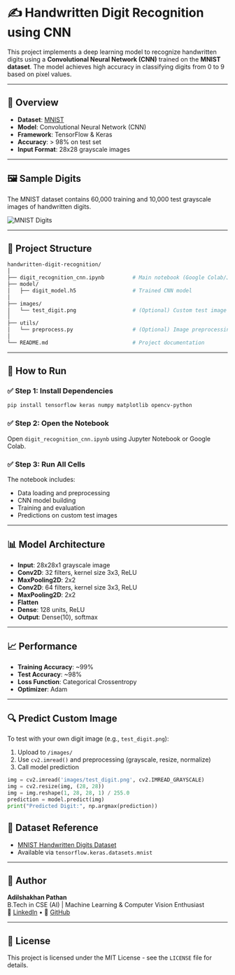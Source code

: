# ✍️ Handwritten Digit Recognition using CNN

This project implements a deep learning model to recognize handwritten digits using a **Convolutional Neural Network (CNN)** trained on the **MNIST dataset**. The model achieves high accuracy in classifying digits from 0 to 9 based on pixel values.

---

## 🧠 Overview

- **Dataset**: [MNIST](http://yann.lecun.com/exdb/mnist/)
- **Model**: Convolutional Neural Network (CNN)
- **Framework**: TensorFlow & Keras
- **Accuracy**: > 98% on test set
- **Input Format**: 28x28 grayscale images

---

## 🖼 Sample Digits

The MNIST dataset contains 60,000 training and 10,000 test grayscale images of handwritten digits.

![MNIST Digits](https://upload.wikimedia.org/wikipedia/commons/2/27/MnistExamples.png)

---

## 📂 Project Structure

```bash
handwritten-digit-recognition/
│
├── digit_recognition_cnn.ipynb         # Main notebook (Google Colab/Jupyter)
├── model/
│   ├── digit_model.h5                  # Trained CNN model
│
├── images/
│   └── test_digit.png                  # (Optional) Custom test image
│
├── utils/
│   └── preprocess.py                   # (Optional) Image preprocessing utilities
│
└── README.md                           # Project documentation
```

---

## 🚀 How to Run

### ✅ Step 1: Install Dependencies

```bash
pip install tensorflow keras numpy matplotlib opencv-python
```

### ✅ Step 2: Open the Notebook

Open `digit_recognition_cnn.ipynb` using Jupyter Notebook or Google Colab.

### ✅ Step 3: Run All Cells

The notebook includes:
- Data loading and preprocessing
- CNN model building
- Training and evaluation
- Predictions on custom test images

---

## 📊 Model Architecture

- **Input**: 28x28x1 grayscale image
- **Conv2D**: 32 filters, kernel size 3x3, ReLU
- **MaxPooling2D**: 2x2
- **Conv2D**: 64 filters, kernel size 3x3, ReLU
- **MaxPooling2D**: 2x2
- **Flatten**
- **Dense**: 128 units, ReLU
- **Output**: Dense(10), softmax

---

## 📈 Performance

- **Training Accuracy**: ~99%
- **Test Accuracy**: ~98%
- **Loss Function**: Categorical Crossentropy
- **Optimizer**: Adam

---

## 🔍 Predict Custom Image

To test with your own digit image (e.g., `test_digit.png`):
1. Upload to `/images/`
2. Use `cv2.imread()` and preprocessing (grayscale, resize, normalize)
3. Call model prediction

```python
img = cv2.imread('images/test_digit.png', cv2.IMREAD_GRAYSCALE)
img = cv2.resize(img, (28, 28))
img = img.reshape(1, 28, 28, 1) / 255.0
prediction = model.predict(img)
print("Predicted Digit:", np.argmax(prediction))
```


## 📌 Dataset Reference

- [MNIST Handwritten Digits Dataset](http://yann.lecun.com/exdb/mnist/)
- Available via `tensorflow.keras.datasets.mnist`

---

## 👤 Author

**Adilshakhan Pathan**  
B.Tech in CSE (AI) | Machine Learning & Computer Vision Enthusiast  
🔗 [LinkedIn](https://www.linkedin.com/in/yourprofile) • 🐙 [GitHub](https://github.com/yourusername)

---

## 📄 License

This project is licensed under the MIT License - see the `LICENSE` file for details.
